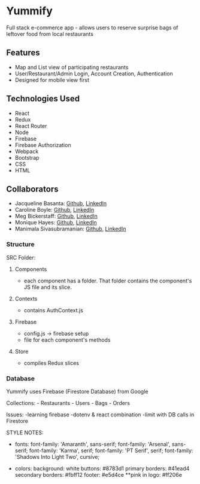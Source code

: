 # Yummify

Full stack e-commerce app - allows users to reserve surprise bags of leftover food from local restaurants

## Features

- Map and List view of participating restaurants
- User/Restaurant/Admin Login, Account Creation, Authentication
- Designed for mobile view first

## Technologies Used

- React
- Redux
- React Router
- Node
- Firebase
- Firebase Authorization
- Webpack
- Bootstrap
- CSS
- HTML

## Collaborators

- Jacqueline Basanta: [Github](https://github.com/orgs/yummify/people/slightdevastation), [LinkedIn](https://www.linkedin.com/in/jacqueline-basanta/)
- Caroline Boyle: [Github](https://github.com/orgs/yummify/people/caroline-boyle), [LinkedIn](https://www.linkedin.com/in/caroline-boyle97/)
- Meg Bickerstaff: [Github](https://github.com/orgs/yummify/people/megtb), [LinkedIn](https://www.linkedin.com/in/meg-bickerstaff/)
- Monique Hayes: [Github](https://github.com/orgs/yummify/people/moniquehayes), [LinkedIn](https://www.linkedin.com/in/monique-hayes/)
- Manimala Sivasubramanian: [Github](https://github.com/orgs/yummify/people/msiva06), [LinkedIn](https://www.linkedin.com/in/manimalasiva/)

### Structure

SRC Folder: 

1. Components
    - each component has a folder. That folder contains the component's JS file and its slice.

2. Contexts
    - contains AuthContext.js

3. Firebase
    - config.js -> firebase setup
    - file for each component's methods

4. Store
    - compiles Redux slices


### Database

Yummify uses Firebase (Firestore Database) from Google

Collections: 
    - Restaurants
    - Users
    - Bags
    - Orders



<!-- ### 3/17###
- commented auth out of firebase/config
- not accessing firebase correctly bc redux is empty -->




Issues: 
-learning firebase
-dotenv & react combination
-limit with DB calls in Firestore


STYLE NOTES: 
- fonts: 
    font-family: 'Amaranth', sans-serif;
    font-family: 'Arsenal', sans-serif;
    font-family: 'Karma', serif;
    font-family: 'PT Serif', serif;
    font-family: 'Shadows Into Light Two', cursive;

- colors: 
    background: white
    buttons: #8783d1
    primary borders: #41ead4
    secondary borders: #fbff12
    footer: #e5d4ce
    **pink in logo: #ff206e